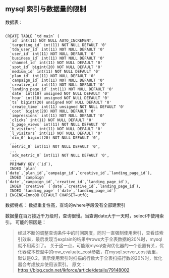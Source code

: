 ## mysql 索引与数据量的限制

数据表：
```mysql

CREATE TABLE `td_main` (
  `id` int(11) NOT NULL AUTO_INCREMENT,
  `targeting_id` int(11) NOT NULL DEFAULT '0'
  `tda_user_id` int(11) NOT NULL DEFAULT '0'
  `user_id` int(11) NOT NULL DEFAULT '0'
  `business_id` int(11) NOT NULL DEFAULT '0'
  `channel_id` int(11) NOT NULL DEFAULT '0'
  `spot_id` bigint(20) NOT NULL DEFAULT '0'
  `medium_id` int(11) NOT NULL DEFAULT '0'
  `plan_id` int(11) NOT NULL DEFAULT '0'
  `campaign_id` int(11) NOT NULL DEFAULT '0'
  `creative_id` int(11) NOT NULL DEFAULT '0'
  `landing_page_id` int(11) NOT NULL DEFAULT '0'
  `date` int(10) unsigned NOT NULL DEFAULT '0'
  `hour` int(10) unsigned NOT NULL DEFAULT '0'
  `ts` bigint(20) unsigned NOT NULL DEFAULT '0'
  `create_time` int(11) unsigned NOT NULL DEFAULT '0'
  `cost` bigint(20) NOT NULL DEFAULT '0'
  `impressions` int(11) NOT NULL DEFAULT '0'
  `clicks` int(11) NOT NULL DEFAULT '0'
  `b_page_views` int(11) NOT NULL DEFAULT '0'
  `b_visitors` int(11) NOT NULL DEFAULT '0'
  `l_visitors` int(11) NOT NULL DEFAULT '0'
  `dim_0` bigint(20) NOT NULL DEFAULT '0',
  ...
  `metric_0` int(11) NOT NULL DEFAULT '0',
  ...
  `adx_metric_0` int(11) NOT NULL DEFAULT '0',
  ...
  PRIMARY KEY (`id`),
  INDEX `plan` (`date`,`plan_id`,`campaign_id`,`creative_id`,`landing_page_id`),
  INDEX `campaign` (`date`,`campaign_id`,`creative_id`,`landing_page_id`),
  INDEX `creative` (`date`,`creative_id`,`landing_page_id`),
  INDEX `landing_page` (`date`,`landing_page_id`)
) ENGINE=InnoDB DEFAULT CHARSET=utf8;
```

数据特点： 数据重复性高，查询的where字段没有全部建索引


数据量在百万接近千万级时，查询很慢。当查询date大于一天时，select不使用索引。
可能的原因是：
> 经过不断的调整查询条件中的时间跨度，同时一直强制使用索引，查看该索引效率，最后发现当explain的结果中rows大于全表数据的20%时，mysql就不用索引了。
> 关于这一点，可能跟mysql查询优化器的一个设置有关，优化器成本模型中的row_evaluate_cost参数，在mysql.server_cost表里，默认是0.2，表示使用索引时扫描的行数大于全表扫描行数的20%时，优化器会考虑放弃使用该索引。
> 原文：https://blog.csdn.net/lkforce/article/details/79148002 
